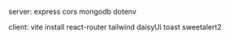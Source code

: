 server:
express cors mongodb dotenv 




client:
vite install
react-router
tailwind 
daisyUi
toast 
sweetalert2